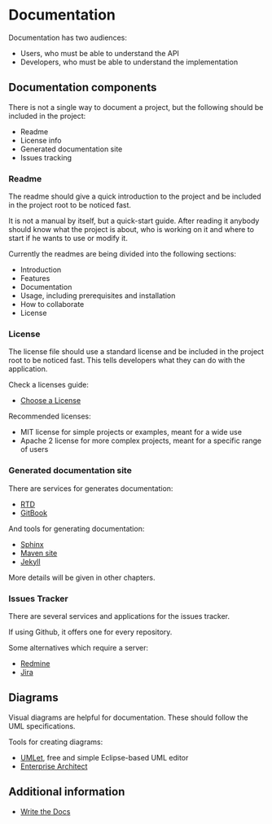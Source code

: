 # Documentation

Documentation has two audiences:

* Users, who must be able to understand the API
* Developers, who must be able to understand the implementation

## Documentation components

There is not a single way to document a project, but the following should be included in the project:

* Readme
* License info
* Generated documentation site
* Issues tracking

### Readme

The readme should give a quick introduction to the project and be included in the project root to be noticed fast.

It is not a manual by itself, but a quick-start guide. After reading it anybody should know what the project is about, who is working on it and where to start if he wants to use or modify it.

Currently the readmes are being divided into the following sections:

* Introduction
* Features
* Documentation
* Usage, including prerequisites and installation
* How to collaborate
* License

### License

The license file should use a standard license and be included in the project root to be noticed fast. This tells developers what they can do with the application.

Check a licenses guide:

* [Choose a License](https://choosealicense.com/)

Recommended licenses:

* MIT license for simple projects or examples, meant for a wide use
* Apache 2 license for more complex projects, meant for a specific range of users

### Generated documentation site

There are services for generates documentation:

* [RTD](https://readthedocs.org/)
* [GitBook](https://www.gitbook.com)

And tools for generating documentation:

* [Sphinx](http://www.sphinx-doc.org)
* [Maven site](https://maven.apache.org/plugins/maven-site-plugin/)
* [Jekyll](https://jekyllrb.com/)

More details will be given in other chapters.

### Issues Tracker

There are several services and applications for the issues tracker.

If using Github, it offers one for every repository.

Some alternatives which require a server:

* [Redmine](https://www.redmine.org/)
* [Jira](https://www.atlassian.com/software/jira)

## Diagrams

Visual diagrams are helpful for documentation. These should follow the UML specifications.

Tools for creating diagrams:

* [UMLet](http://www.umlet.com/), free and simple Eclipse-based UML editor
* [Enterprise Architect](https://github.com/bernardo-mg/development-docs/tree/607d3a34739325f64d3fc216771c0bc79458f781/general/sparxsystems.com/products/ea/README.md)

## Additional information

* [Write the Docs](http://www.writethedocs.org/guide/)

